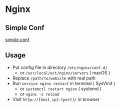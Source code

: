 # Nginx

## Simple Conf

[simple.conf](./simple.conf ':include :type=code nginx')

## Usage

- Put config file in directory `/etc/nginx/conf.d/`
    - or `/usr/local/ect/nginx/servers` ( macOS )
- Replace `/path/to/website` with real path
- Run `service nginx restart` in terminal ( SysVinit )
    - or `systemctl restart nginx` ( systemd )
    - or `nginx -s reload`
- Visit `http://[host_ip]:[port]/` in browser
